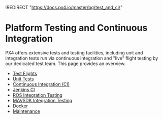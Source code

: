 !REDIRECT "https://docs.px4.io/master/bg/test_and_ci/"

# Platform Testing and Continuous Integration

PX4 offers extensive tests and testing facilities, including unit and integration tests run via continuous integration and "live" flight testing by our dedicated test team. This page provides an overview.

* [Test Flights](../test_and_ci/test_flights.md)
* [Unit Tests](../test_and_ci/unit_tests.md)
* [Continuous Integration (CI)](../test_and_ci/continous_integration.md)
* [Jenkins CI](../test_and_ci/jenkins_ci.md)
* [ROS Integration Testing](../test_and_ci/integration_testing.md)
* [MAVSDK Integration Testing](../test_and_ci/integration_testing_mavsdk.md)
* [Docker](../test_and_ci/docker.md)
* [Maintenance](../test_and_ci/maintenance.md)